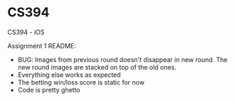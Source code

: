 CS394
=====

CS394 - iOS

Assignment 1 README:
  - BUG: Images from previous round doesn't disappear in new round. The new round images are stacked on top of the old ones.
  - Everything else works as expected
  - The betting win/loss score is static for now
  - Code is pretty ghetto


